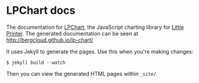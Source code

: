# LPChart docs

The documentation for [LPChart](https://github.com/bergcloud/lp-chart), the JavaScript charting library for [Little
Printer](http://bergcloud.com/littleprinter/). The generated documentation can
be seen at http://bergcloud.github.io/lp-chart/

It uses Jekyll to generate the pages. Use this when you're making changes:

	$ jekyll build --watch

Then you can view the generated HTML pages within `_site/`.


